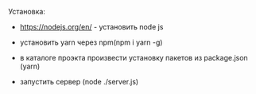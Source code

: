 Установка:

-  https://nodejs.org/en/ - установить node js

-  установить yarn через npm(npm i yarn -g)

-  в каталоге проэкта произвести установку пакетов из package.json (yarn)

-  запустить сервер (node ./server.js)
